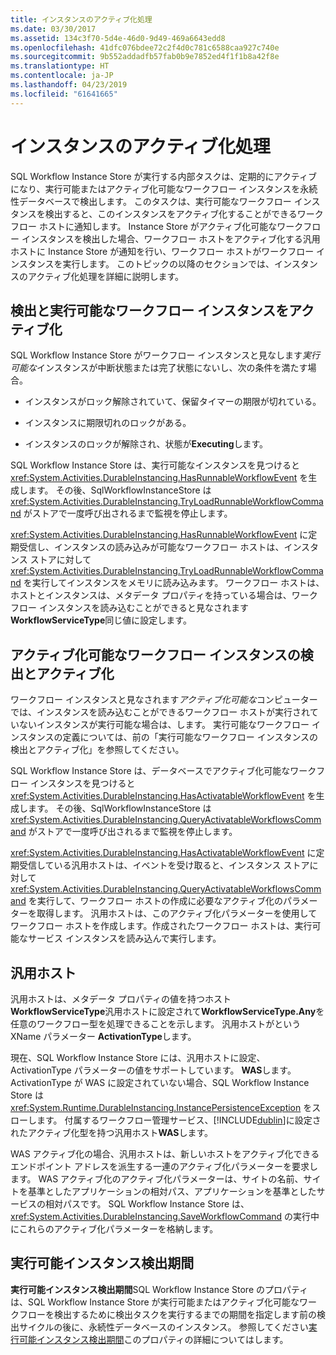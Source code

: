 ```yaml
---
title: インスタンスのアクティブ化処理
ms.date: 03/30/2017
ms.assetid: 134c3f70-5d4e-46d0-9d49-469a6643edd8
ms.openlocfilehash: 41dfc076bdee72c2f4d0c781c6588caa927c740e
ms.sourcegitcommit: 9b552addadfb57fab0b9e7852ed4f1f1b8a42f8e
ms.translationtype: HT
ms.contentlocale: ja-JP
ms.lasthandoff: 04/23/2019
ms.locfileid: "61641665"
---
```

# <a name="instance-activation"></a>インスタンスのアクティブ化処理
SQL Workflow Instance Store が実行する内部タスクは、定期的にアクティブになり、実行可能またはアクティブ化可能なワークフロー インスタンスを永続性データベースで検出します。 このタスクは、実行可能なワークフロー インスタンスを検出すると、このインスタンスをアクティブ化することができるワークフロー ホストに通知します。 Instance Store がアクティブ化可能なワークフロー インスタンスを検出した場合、ワークフロー ホストをアクティブ化する汎用ホストに Instance Store が通知を行い、ワークフロー ホストがワークフロー インスタンスを実行します。 このトピックの以降のセクションでは、インスタンスのアクティブ化処理を詳細に説明します。  
  
## <a name="RunnableSection"></a> 検出と実行可能なワークフロー インスタンスをアクティブ化  
 SQL Workflow Instance Store がワークフロー インスタンスと見なします*実行可能な*インスタンスが中断状態または完了状態にないし、次の条件を満たす場合。  
  
- インスタンスがロック解除されていて、保留タイマーの期限が切れている。  
  
- インスタンスに期限切れのロックがある。  
  
- インスタンスのロックが解除され、状態が**Executing**します。  
  
 SQL Workflow Instance Store は、実行可能なインスタンスを見つけると <xref:System.Activities.DurableInstancing.HasRunnableWorkflowEvent> を生成します。 その後、SqlWorkflowInstanceStore は <xref:System.Activities.DurableInstancing.TryLoadRunnableWorkflowCommand> がストアで一度呼び出されるまで監視を停止します。  
  
 <xref:System.Activities.DurableInstancing.HasRunnableWorkflowEvent> に定期受信し、インスタンスの読み込みが可能なワークフロー ホストは、インスタンス ストアに対して <xref:System.Activities.DurableInstancing.TryLoadRunnableWorkflowCommand> を実行してインスタンスをメモリに読み込みます。 ワークフロー ホストは、ホストとインスタンスは、メタデータ プロパティを持っている場合は、ワークフロー インスタンスを読み込むことができると見なされます**WorkflowServiceType**同じ値に設定します。  
  
## <a name="detecting-and-activating-activatable-workflow-instances"></a>アクティブ化可能なワークフロー インスタンスの検出とアクティブ化  
 ワークフロー インスタンスと見なされます*アクティブ化可能な*コンピューターでは、インスタンスを読み込むことができるワークフロー ホストが実行されていないインスタンスが実行可能な場合は、します。 実行可能なワークフロー インスタンスの定義については、前の「実行可能なワークフロー インスタンスの検出とアクティブ化」を参照してください。  
  
 SQL Workflow Instance Store は、データベースでアクティブ化可能なワークフロー インスタンスを見つけると <xref:System.Activities.DurableInstancing.HasActivatableWorkflowEvent> を生成します。 その後、SqlWorkflowInstanceStore は <xref:System.Activities.DurableInstancing.QueryActivatableWorkflowsCommand> がストアで一度呼び出されるまで監視を停止します。  
  
 <xref:System.Activities.DurableInstancing.HasActivatableWorkflowEvent> に定期受信している汎用ホストは、イベントを受け取ると、インスタンス ストアに対して <xref:System.Activities.DurableInstancing.QueryActivatableWorkflowsCommand> を実行して、ワークフロー ホストの作成に必要なアクティブ化のパラメーターを取得します。 汎用ホストは、このアクティブ化パラメーターを使用してワークフロー ホストを作成します。作成されたワークフロー ホストは、実行可能なサービス インスタンスを読み込んで実行します。  
  
## <a name="generic-hosts"></a>汎用ホスト  
 汎用ホストは、メタデータ プロパティの値を持つホスト**WorkflowServiceType**汎用ホストに設定されて**WorkflowServiceType.Any**を任意のワークフロー型を処理できることを示します。 汎用ホストがという XName パラメーター **ActivationType**します。  
  
 現在、SQL Workflow Instance Store には、汎用ホストに設定、ActivationType パラメーターの値をサポートしています。 **WAS**します。 ActivationType が WAS に設定されていない場合、SQL Workflow Instance Store は <xref:System.Runtime.DurableInstancing.InstancePersistenceException> をスローします。 付属するワークフロー管理サービス、[!INCLUDE[dublin](../../../includes/dublin-md.md)]に設定されたアクティブ化型を持つ汎用ホスト**WAS**します。  
  
 WAS アクティブ化の場合、汎用ホストは、新しいホストをアクティブ化できるエンドポイント アドレスを派生する一連のアクティブ化パラメーターを要求します。 WAS アクティブ化のアクティブ化パラメーターは、サイトの名前、サイトを基準としたアプリケーションの相対パス、アプリケーションを基準としたサービスの相対パスです。 SQL Workflow Instance Store は、<xref:System.Activities.DurableInstancing.SaveWorkflowCommand> の実行中にこれらのアクティブ化パラメーターを格納します。  
  
## <a name="runnable-instances-detection-period"></a>実行可能インスタンス検出期間  
 **実行可能インスタンス検出期間**SQL Workflow Instance Store のプロパティは、SQL Workflow Instance Store が実行可能またはアクティブ化可能なワークフローを検出するために検出タスクを実行するまでの期間を指定します前の検出サイクルの後に、永続性データベースのインスタンス。 参照してください[実行可能インスタンス検出期間](runnable-instances-detection-period.md)このプロパティの詳細についてはします。
